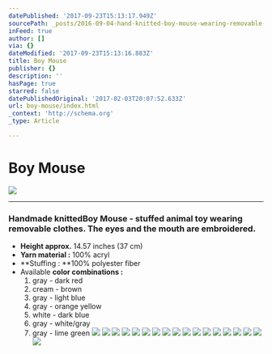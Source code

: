 ```yaml
---
datePublished: '2017-09-23T15:13:17.949Z'
sourcePath: _posts/2016-09-04-hand-knitted-boy-mouse-wearing-removable-clothes.md
inFeed: true
author: []
via: {}
dateModified: '2017-09-23T15:13:16.883Z'
title: Boy Mouse
publisher: {}
description: ''
hasPage: true
starred: false
datePublishedOriginal: '2017-02-03T20:07:52.633Z'
url: boy-mouse/index.html
_context: 'http://schema.org'
_type: Article

---
```

# **Boy Mouse**
![](https://the-grid-user-content.s3-us-west-2.amazonaws.com/3ecb1f94-fa16-428e-8e66-e60c80ef21c1.jpg)

---

### Handmade knitted**Boy Mouse** - stuffed animal toy wearing removable clothes. The eyes and the mouth are embroidered.

* **Height approx.** 14.57 inches (37 cm)
* **Yarn material :** 100% acryl
* **Stuffing : **100% polyester fiber
* Available **color combinations :**
  1. gray - dark red
  2. cream - brown
  3. gray - light blue
  4. gray - orange yellow
  5. white - dark blue
  6. gray - white/gray
  7. gray - lime green
![](https://the-grid-user-content.s3-us-west-2.amazonaws.com/e28d6fdf-0d57-4c3b-b8d6-3213edb0559b.jpg)
![](https://the-grid-user-content.s3-us-west-2.amazonaws.com/dd0c65af-f828-4c31-96a4-89c37f70622a.jpg)
![](https://the-grid-user-content.s3-us-west-2.amazonaws.com/6c71f46c-8dce-49f0-a1b1-e0d9142c160a.jpg)
![](https://the-grid-user-content.s3-us-west-2.amazonaws.com/ce2da8d3-73fd-4b0e-961f-7eda868dc9d7.jpg)
![](https://the-grid-user-content.s3-us-west-2.amazonaws.com/27b07d5b-302f-4d32-8d9d-3f2976d4bfdd.jpg)
![](https://the-grid-user-content.s3-us-west-2.amazonaws.com/49c6435d-cb15-4691-b638-251e7d828df2.jpg)
![](https://the-grid-user-content.s3-us-west-2.amazonaws.com/b2ed2032-39b5-4f21-8e1d-428940e36272.jpg)
![](https://the-grid-user-content.s3-us-west-2.amazonaws.com/b3db46ca-c877-46c7-8a32-c778a1ba3949.jpg)
![](https://the-grid-user-content.s3-us-west-2.amazonaws.com/b7921d8a-59fa-4842-bc86-a25586469bc4.jpg)
![](https://the-grid-user-content.s3-us-west-2.amazonaws.com/3975395d-2349-41ed-8b5b-2de39b805c5b.jpg)
![](https://the-grid-user-content.s3-us-west-2.amazonaws.com/2f7ec4c6-4e4c-4a8d-8ae9-a05163b734db.jpg)
![](https://the-grid-user-content.s3-us-west-2.amazonaws.com/f57c41b3-0841-45fb-a20b-f7e8b1049af1.jpg)
![](https://the-grid-user-content.s3-us-west-2.amazonaws.com/ea2d1f26-285c-4f7d-b45b-f96af36401ac.jpg)
![](https://the-grid-user-content.s3-us-west-2.amazonaws.com/4dde0b63-cbaf-4a63-b60c-33e70b6312d3.jpg)
![](https://the-grid-user-content.s3-us-west-2.amazonaws.com/7a890fd7-974a-42eb-a126-1a1f7589a02c.jpg)
![](https://the-grid-user-content.s3-us-west-2.amazonaws.com/90164032-6a2f-4c5a-befc-9dbc07bc0b29.jpg)
![](https://the-grid-user-content.s3-us-west-2.amazonaws.com/7e42292f-71a4-4f8e-a442-053e194ffb5c.jpg)
![](https://the-grid-user-content.s3-us-west-2.amazonaws.com/308dc5bc-9b82-492d-a509-cf385e862368.jpg)